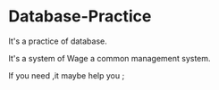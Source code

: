 Database-Practice
=================

It's a practice of database.

It's a system of Wage a common management system.

If you need ,it maybe help you ;
